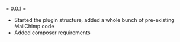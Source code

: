 = 0.0.1 =
* Started the plugin structure, added a whole bunch of pre-existing MailChimp code
* Added composer requirements
